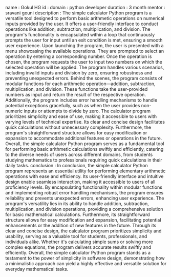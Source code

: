 name : Gokul HG
id :
domain : python developer
duration : 3 month
mentor : sravani gouni
description : The simple calculator Python program is a versatile tool designed to perform basic arithmetic operations on numerical inputs provided by the user. It offers a user-friendly interface to conduct operations like addition, subtraction, multiplication, and division. The program's functionality is encapsulated within a loop that continuously prompts the user for input until an exit condition is met, ensuring a smooth user experience.
Upon launching the program, the user is presented with a menu showcasing the available operations. They are prompted to select an operation by entering a corresponding number. Once the operation is chosen, the program requests the user to input two numbers on which the selected operation will be applied. The program handles various scenarios, including invalid inputs and division by zero, ensuring robustness and preventing unexpected errors.
Behind the scenes, the program consists of modular functions for each arithmetic operation—addition, subtraction, multiplication, and division. These functions take the user-provided numbers as input and return the result of the respective operation. Additionally, the program includes error handling mechanisms to handle potential exceptions gracefully, such as when the user provides non-numeric inputs or attempts to divide by zero.
The calculator program prioritizes simplicity and ease of use, making it accessible to users with varying levels of technical expertise. Its clear and concise design facilitates quick calculations without unnecessary complexity. Furthermore, the program's straightforward structure allows for easy modification or expansion to accommodate additional features or operations in the future.
Overall, the simple calculator Python program serves as a fundamental tool for performing basic arithmetic calculations swiftly and efficiently, catering to the diverse needs of users across different domains, from students studying mathematics to professionals requiring quick calculations in their daily tasks.
conclusion : In conclusion, the simple calculator Python program represents an essential utility for performing elementary arithmetic operations with ease and efficiency. Its user-friendly interface and intuitive design enable seamless interaction, making it accessible to users of all proficiency levels. By encapsulating functionality within modular functions and implementing robust error handling mechanisms, the program ensures reliability and prevents unexpected errors, enhancing user experience.
The program's versatility lies in its ability to handle addition, subtraction, multiplication, and division operations, providing a comprehensive solution for basic mathematical calculations. Furthermore, its straightforward structure allows for easy modification and expansion, facilitating potential enhancements or the addition of new features in the future.
Through its clear and concise design, the calculator program prioritizes simplicity and usability, serving as a valuable tool for students, professionals, and individuals alike. Whether it's calculating simple sums or solving more complex equations, the program delivers accurate results swiftly and efficiently.
Overall, the simple calculator Python program stands as a testament to the power of simplicity in software design, demonstrating how a minimalistic approach can yield a highly effective and versatile solution for everyday mathematical tasks.

